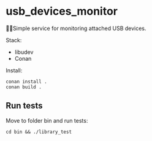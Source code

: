 # usb_devices_monitor

🔱🔌Simple service for monitoring attached USB devices.

Stack:
- libudev
- Conan

Install:

```
conan install .
conan build .
```


## Run tests

Move to folder bin and run tests:

```
cd bin && ./library_test
```

